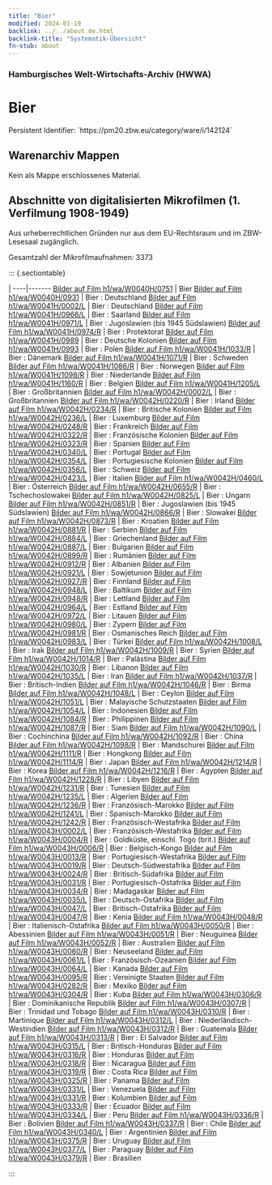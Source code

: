 ```yaml
---
title: "Bier"
modified: 2024-01-19
backlink: ../../about.de.html
backlink-title: "Systematik-Übersicht"
fn-stub: about
---
```


### Hamburgisches Welt-Wirtschafts-Archiv (HWWA)

# Bier

<div class="hint">Persistent Identifier: `https://pm20.zbw.eu/category/ware/i/142124`</div>







## Warenarchiv Mappen





Kein als Mappe erschlossenes Material.



<a id="filmsections" />

## Abschnitte von digitalisierten Mikrofilmen (1. Verfilmung 1908-1949)

<p>Aus urheberrechtlichen Gründen nur aus dem EU-Rechtsraum und im ZBW-Lesesaal zugänglich.</p>


<p>Gesamtzahl der Mikrofilmaufnahmen: 3373</p>





::: {.sectiontable}

 | 
----|-------
<a class="btn" href="https://pm20.zbw.eu/film/h1/wa/W0040H/0751" rel="nofollow">Bilder auf Film h1/wa/W0040H/0751</a> | Bier
<a class="btn" href="https://pm20.zbw.eu/film/h1/wa/W0040H/0931" rel="nofollow">Bilder auf Film h1/wa/W0040H/0931</a> | Bier : Deutschland
<a class="btn" href="https://pm20.zbw.eu/film/h1/wa/W0041H/0002/L" rel="nofollow">Bilder auf Film h1/wa/W0041H/0002/L</a> | Bier : Deutschland
<a class="btn" href="https://pm20.zbw.eu/film/h1/wa/W0041H/0966/L" rel="nofollow">Bilder auf Film h1/wa/W0041H/0966/L</a> | Bier : Saarland
<a class="btn" href="https://pm20.zbw.eu/film/h1/wa/W0041H/0971/L" rel="nofollow">Bilder auf Film h1/wa/W0041H/0971/L</a> | Bier : Jugoslawien (bis 1945 Südslawien)
<a class="btn" href="https://pm20.zbw.eu/film/h1/wa/W0041H/0974/R" rel="nofollow">Bilder auf Film h1/wa/W0041H/0974/R</a> | Bier : Protektorat
<a class="btn" href="https://pm20.zbw.eu/film/h1/wa/W0041H/0989" rel="nofollow">Bilder auf Film h1/wa/W0041H/0989</a> | Bier : Deutsche Kolonien
<a class="btn" href="https://pm20.zbw.eu/film/h1/wa/W0041H/0993" rel="nofollow">Bilder auf Film h1/wa/W0041H/0993</a> | Bier : Polen
<a class="btn" href="https://pm20.zbw.eu/film/h1/wa/W0041H/1033/R" rel="nofollow">Bilder auf Film h1/wa/W0041H/1033/R</a> | Bier : Dänemark
<a class="btn" href="https://pm20.zbw.eu/film/h1/wa/W0041H/1071/R" rel="nofollow">Bilder auf Film h1/wa/W0041H/1071/R</a> | Bier : Schweden
<a class="btn" href="https://pm20.zbw.eu/film/h1/wa/W0041H/1086/R" rel="nofollow">Bilder auf Film h1/wa/W0041H/1086/R</a> | Bier : Norwegen
<a class="btn" href="https://pm20.zbw.eu/film/h1/wa/W0041H/1098/R" rel="nofollow">Bilder auf Film h1/wa/W0041H/1098/R</a> | Bier : Niederlande
<a class="btn" href="https://pm20.zbw.eu/film/h1/wa/W0041H/1160/R" rel="nofollow">Bilder auf Film h1/wa/W0041H/1160/R</a> | Bier : Belgien
<a class="btn" href="https://pm20.zbw.eu/film/h1/wa/W0041H/1205/L" rel="nofollow">Bilder auf Film h1/wa/W0041H/1205/L</a> | Bier : Großbritannien
<a class="btn" href="https://pm20.zbw.eu/film/h1/wa/W0042H/0002/L" rel="nofollow">Bilder auf Film h1/wa/W0042H/0002/L</a> | Bier : Großbritannien
<a class="btn" href="https://pm20.zbw.eu/film/h1/wa/W0042H/0220/R" rel="nofollow">Bilder auf Film h1/wa/W0042H/0220/R</a> | Bier : Irland
<a class="btn" href="https://pm20.zbw.eu/film/h1/wa/W0042H/0234/R" rel="nofollow">Bilder auf Film h1/wa/W0042H/0234/R</a> | Bier : Britische Kolonien
<a class="btn" href="https://pm20.zbw.eu/film/h1/wa/W0042H/0236/L" rel="nofollow">Bilder auf Film h1/wa/W0042H/0236/L</a> | Bier : Luxemburg
<a class="btn" href="https://pm20.zbw.eu/film/h1/wa/W0042H/0248/R" rel="nofollow">Bilder auf Film h1/wa/W0042H/0248/R</a> | Bier : Frankreich
<a class="btn" href="https://pm20.zbw.eu/film/h1/wa/W0042H/0322/R" rel="nofollow">Bilder auf Film h1/wa/W0042H/0322/R</a> | Bier : Französische Kolonien
<a class="btn" href="https://pm20.zbw.eu/film/h1/wa/W0042H/0323/R" rel="nofollow">Bilder auf Film h1/wa/W0042H/0323/R</a> | Bier : Spanien
<a class="btn" href="https://pm20.zbw.eu/film/h1/wa/W0042H/0340/L" rel="nofollow">Bilder auf Film h1/wa/W0042H/0340/L</a> | Bier : Portugal
<a class="btn" href="https://pm20.zbw.eu/film/h1/wa/W0042H/0354/L" rel="nofollow">Bilder auf Film h1/wa/W0042H/0354/L</a> | Bier : Portugiesische Kolonien
<a class="btn" href="https://pm20.zbw.eu/film/h1/wa/W0042H/0356/L" rel="nofollow">Bilder auf Film h1/wa/W0042H/0356/L</a> | Bier : Schweiz
<a class="btn" href="https://pm20.zbw.eu/film/h1/wa/W0042H/0423/L" rel="nofollow">Bilder auf Film h1/wa/W0042H/0423/L</a> | Bier : Italien
<a class="btn" href="https://pm20.zbw.eu/film/h1/wa/W0042H/0460/L" rel="nofollow">Bilder auf Film h1/wa/W0042H/0460/L</a> | Bier : Österreich
<a class="btn" href="https://pm20.zbw.eu/film/h1/wa/W0042H/0655/R" rel="nofollow">Bilder auf Film h1/wa/W0042H/0655/R</a> | Bier : Tschechoslowakei
<a class="btn" href="https://pm20.zbw.eu/film/h1/wa/W0042H/0825/L" rel="nofollow">Bilder auf Film h1/wa/W0042H/0825/L</a> | Bier : Ungarn
<a class="btn" href="https://pm20.zbw.eu/film/h1/wa/W0042H/0851/R" rel="nofollow">Bilder auf Film h1/wa/W0042H/0851/R</a> | Bier : Jugoslawien (bis 1945 Südslawien)
<a class="btn" href="https://pm20.zbw.eu/film/h1/wa/W0042H/0866/R" rel="nofollow">Bilder auf Film h1/wa/W0042H/0866/R</a> | Bier : Slowakei
<a class="btn" href="https://pm20.zbw.eu/film/h1/wa/W0042H/0873/R" rel="nofollow">Bilder auf Film h1/wa/W0042H/0873/R</a> | Bier : Kroatien
<a class="btn" href="https://pm20.zbw.eu/film/h1/wa/W0042H/0881/R" rel="nofollow">Bilder auf Film h1/wa/W0042H/0881/R</a> | Bier : Serbien
<a class="btn" href="https://pm20.zbw.eu/film/h1/wa/W0042H/0884/L" rel="nofollow">Bilder auf Film h1/wa/W0042H/0884/L</a> | Bier : Griechenland
<a class="btn" href="https://pm20.zbw.eu/film/h1/wa/W0042H/0887/L" rel="nofollow">Bilder auf Film h1/wa/W0042H/0887/L</a> | Bier : Bulgarien
<a class="btn" href="https://pm20.zbw.eu/film/h1/wa/W0042H/0899/R" rel="nofollow">Bilder auf Film h1/wa/W0042H/0899/R</a> | Bier : Rumänien
<a class="btn" href="https://pm20.zbw.eu/film/h1/wa/W0042H/0912/R" rel="nofollow">Bilder auf Film h1/wa/W0042H/0912/R</a> | Bier : Albanien
<a class="btn" href="https://pm20.zbw.eu/film/h1/wa/W0042H/0921/L" rel="nofollow">Bilder auf Film h1/wa/W0042H/0921/L</a> | Bier : Sowjetunion
<a class="btn" href="https://pm20.zbw.eu/film/h1/wa/W0042H/0927/R" rel="nofollow">Bilder auf Film h1/wa/W0042H/0927/R</a> | Bier : Finnland
<a class="btn" href="https://pm20.zbw.eu/film/h1/wa/W0042H/0948/L" rel="nofollow">Bilder auf Film h1/wa/W0042H/0948/L</a> | Bier : Baltikum
<a class="btn" href="https://pm20.zbw.eu/film/h1/wa/W0042H/0948/R" rel="nofollow">Bilder auf Film h1/wa/W0042H/0948/R</a> | Bier : Lettland
<a class="btn" href="https://pm20.zbw.eu/film/h1/wa/W0042H/0964/L" rel="nofollow">Bilder auf Film h1/wa/W0042H/0964/L</a> | Bier : Estland
<a class="btn" href="https://pm20.zbw.eu/film/h1/wa/W0042H/0972/L" rel="nofollow">Bilder auf Film h1/wa/W0042H/0972/L</a> | Bier : Litauen
<a class="btn" href="https://pm20.zbw.eu/film/h1/wa/W0042H/0980/L" rel="nofollow">Bilder auf Film h1/wa/W0042H/0980/L</a> | Bier : Zypern
<a class="btn" href="https://pm20.zbw.eu/film/h1/wa/W0042H/0981/R" rel="nofollow">Bilder auf Film h1/wa/W0042H/0981/R</a> | Bier : Osmanisches Reich
<a class="btn" href="https://pm20.zbw.eu/film/h1/wa/W0042H/0983/L" rel="nofollow">Bilder auf Film h1/wa/W0042H/0983/L</a> | Bier : Türkei
<a class="btn" href="https://pm20.zbw.eu/film/h1/wa/W0042H/1008/L" rel="nofollow">Bilder auf Film h1/wa/W0042H/1008/L</a> | Bier : Irak
<a class="btn" href="https://pm20.zbw.eu/film/h1/wa/W0042H/1009/R" rel="nofollow">Bilder auf Film h1/wa/W0042H/1009/R</a> | Bier : Syrien
<a class="btn" href="https://pm20.zbw.eu/film/h1/wa/W0042H/1014/R" rel="nofollow">Bilder auf Film h1/wa/W0042H/1014/R</a> | Bier : Palästina
<a class="btn" href="https://pm20.zbw.eu/film/h1/wa/W0042H/1030/R" rel="nofollow">Bilder auf Film h1/wa/W0042H/1030/R</a> | Bier : Libanon
<a class="btn" href="https://pm20.zbw.eu/film/h1/wa/W0042H/1035/L" rel="nofollow">Bilder auf Film h1/wa/W0042H/1035/L</a> | Bier : Iran
<a class="btn" href="https://pm20.zbw.eu/film/h1/wa/W0042H/1037/R" rel="nofollow">Bilder auf Film h1/wa/W0042H/1037/R</a> | Bier : Britisch-Indien
<a class="btn" href="https://pm20.zbw.eu/film/h1/wa/W0042H/1046/R" rel="nofollow">Bilder auf Film h1/wa/W0042H/1046/R</a> | Bier : Birma
<a class="btn" href="https://pm20.zbw.eu/film/h1/wa/W0042H/1048/L" rel="nofollow">Bilder auf Film h1/wa/W0042H/1048/L</a> | Bier : Ceylon
<a class="btn" href="https://pm20.zbw.eu/film/h1/wa/W0042H/1051/L" rel="nofollow">Bilder auf Film h1/wa/W0042H/1051/L</a> | Bier : Malayische Schutzstaaten
<a class="btn" href="https://pm20.zbw.eu/film/h1/wa/W0042H/1054/L" rel="nofollow">Bilder auf Film h1/wa/W0042H/1054/L</a> | Bier : Indonesien
<a class="btn" href="https://pm20.zbw.eu/film/h1/wa/W0042H/1084/R" rel="nofollow">Bilder auf Film h1/wa/W0042H/1084/R</a> | Bier : Philippinen
<a class="btn" href="https://pm20.zbw.eu/film/h1/wa/W0042H/1087/R" rel="nofollow">Bilder auf Film h1/wa/W0042H/1087/R</a> | Bier : Siam
<a class="btn" href="https://pm20.zbw.eu/film/h1/wa/W0042H/1090/L" rel="nofollow">Bilder auf Film h1/wa/W0042H/1090/L</a> | Bier : Cochinchina
<a class="btn" href="https://pm20.zbw.eu/film/h1/wa/W0042H/1092/R" rel="nofollow">Bilder auf Film h1/wa/W0042H/1092/R</a> | Bier : China
<a class="btn" href="https://pm20.zbw.eu/film/h1/wa/W0042H/1098/R" rel="nofollow">Bilder auf Film h1/wa/W0042H/1098/R</a> | Bier : Mandschurei
<a class="btn" href="https://pm20.zbw.eu/film/h1/wa/W0042H/1111/R" rel="nofollow">Bilder auf Film h1/wa/W0042H/1111/R</a> | Bier : Hongkong
<a class="btn" href="https://pm20.zbw.eu/film/h1/wa/W0042H/1114/R" rel="nofollow">Bilder auf Film h1/wa/W0042H/1114/R</a> | Bier : Japan
<a class="btn" href="https://pm20.zbw.eu/film/h1/wa/W0042H/1214/R" rel="nofollow">Bilder auf Film h1/wa/W0042H/1214/R</a> | Bier : Korea
<a class="btn" href="https://pm20.zbw.eu/film/h1/wa/W0042H/1216/R" rel="nofollow">Bilder auf Film h1/wa/W0042H/1216/R</a> | Bier : Ägypten
<a class="btn" href="https://pm20.zbw.eu/film/h1/wa/W0042H/1228/R" rel="nofollow">Bilder auf Film h1/wa/W0042H/1228/R</a> | Bier : Libyen
<a class="btn" href="https://pm20.zbw.eu/film/h1/wa/W0042H/1231/R" rel="nofollow">Bilder auf Film h1/wa/W0042H/1231/R</a> | Bier : Tunesien
<a class="btn" href="https://pm20.zbw.eu/film/h1/wa/W0042H/1235/L" rel="nofollow">Bilder auf Film h1/wa/W0042H/1235/L</a> | Bier : Algerien
<a class="btn" href="https://pm20.zbw.eu/film/h1/wa/W0042H/1236/R" rel="nofollow">Bilder auf Film h1/wa/W0042H/1236/R</a> | Bier : Französisch-Marokko
<a class="btn" href="https://pm20.zbw.eu/film/h1/wa/W0042H/1241/L" rel="nofollow">Bilder auf Film h1/wa/W0042H/1241/L</a> | Bier : Spanisch-Marokko
<a class="btn" href="https://pm20.zbw.eu/film/h1/wa/W0042H/1242/R" rel="nofollow">Bilder auf Film h1/wa/W0042H/1242/R</a> | Bier : Französisch-Westafrika
<a class="btn" href="https://pm20.zbw.eu/film/h1/wa/W0043H/0002/L" rel="nofollow">Bilder auf Film h1/wa/W0043H/0002/L</a> | Bier : Französisch-Westafrika
<a class="btn" href="https://pm20.zbw.eu/film/h1/wa/W0043H/0004/R" rel="nofollow">Bilder auf Film h1/wa/W0043H/0004/R</a> | Bier : Goldküste, einschl. Togo (brit.)
<a class="btn" href="https://pm20.zbw.eu/film/h1/wa/W0043H/0006/R" rel="nofollow">Bilder auf Film h1/wa/W0043H/0006/R</a> | Bier : Belgisch-Kongo
<a class="btn" href="https://pm20.zbw.eu/film/h1/wa/W0043H/0013/R" rel="nofollow">Bilder auf Film h1/wa/W0043H/0013/R</a> | Bier : Portugiesisch-Westafrika
<a class="btn" href="https://pm20.zbw.eu/film/h1/wa/W0043H/0019/R" rel="nofollow">Bilder auf Film h1/wa/W0043H/0019/R</a> | Bier : Deutsch-Südwestafrika
<a class="btn" href="https://pm20.zbw.eu/film/h1/wa/W0043H/0024/R" rel="nofollow">Bilder auf Film h1/wa/W0043H/0024/R</a> | Bier : Britisch-Südafrika
<a class="btn" href="https://pm20.zbw.eu/film/h1/wa/W0043H/0031/R" rel="nofollow">Bilder auf Film h1/wa/W0043H/0031/R</a> | Bier : Portugiesisch-Ostafrika
<a class="btn" href="https://pm20.zbw.eu/film/h1/wa/W0043H/0034/R" rel="nofollow">Bilder auf Film h1/wa/W0043H/0034/R</a> | Bier : Madagaskar
<a class="btn" href="https://pm20.zbw.eu/film/h1/wa/W0043H/0035/L" rel="nofollow">Bilder auf Film h1/wa/W0043H/0035/L</a> | Bier : Deutsch-Ostafrika
<a class="btn" href="https://pm20.zbw.eu/film/h1/wa/W0043H/0047/L" rel="nofollow">Bilder auf Film h1/wa/W0043H/0047/L</a> | Bier : Britisch-Ostafrika
<a class="btn" href="https://pm20.zbw.eu/film/h1/wa/W0043H/0047/R" rel="nofollow">Bilder auf Film h1/wa/W0043H/0047/R</a> | Bier : Kenia
<a class="btn" href="https://pm20.zbw.eu/film/h1/wa/W0043H/0048/R" rel="nofollow">Bilder auf Film h1/wa/W0043H/0048/R</a> | Bier : Italienisch-Ostafrika
<a class="btn" href="https://pm20.zbw.eu/film/h1/wa/W0043H/0050/R" rel="nofollow">Bilder auf Film h1/wa/W0043H/0050/R</a> | Bier : Abessinien
<a class="btn" href="https://pm20.zbw.eu/film/h1/wa/W0043H/0051/R" rel="nofollow">Bilder auf Film h1/wa/W0043H/0051/R</a> | Bier : Neuguinea
<a class="btn" href="https://pm20.zbw.eu/film/h1/wa/W0043H/0052/R" rel="nofollow">Bilder auf Film h1/wa/W0043H/0052/R</a> | Bier : Australien
<a class="btn" href="https://pm20.zbw.eu/film/h1/wa/W0043H/0060/R" rel="nofollow">Bilder auf Film h1/wa/W0043H/0060/R</a> | Bier : Neuseeland
<a class="btn" href="https://pm20.zbw.eu/film/h1/wa/W0043H/0061/L" rel="nofollow">Bilder auf Film h1/wa/W0043H/0061/L</a> | Bier : Französisch-Ozeanien
<a class="btn" href="https://pm20.zbw.eu/film/h1/wa/W0043H/0064/L" rel="nofollow">Bilder auf Film h1/wa/W0043H/0064/L</a> | Bier : Kanada
<a class="btn" href="https://pm20.zbw.eu/film/h1/wa/W0043H/0095/R" rel="nofollow">Bilder auf Film h1/wa/W0043H/0095/R</a> | Bier : Vereinigte Staaten
<a class="btn" href="https://pm20.zbw.eu/film/h1/wa/W0043H/0282/R" rel="nofollow">Bilder auf Film h1/wa/W0043H/0282/R</a> | Bier : Mexiko
<a class="btn" href="https://pm20.zbw.eu/film/h1/wa/W0043H/0304/R" rel="nofollow">Bilder auf Film h1/wa/W0043H/0304/R</a> | Bier : Kuba
<a class="btn" href="https://pm20.zbw.eu/film/h1/wa/W0043H/0306/R" rel="nofollow">Bilder auf Film h1/wa/W0043H/0306/R</a> | Bier : Dominikanische Republik
<a class="btn" href="https://pm20.zbw.eu/film/h1/wa/W0043H/0307/R" rel="nofollow">Bilder auf Film h1/wa/W0043H/0307/R</a> | Bier : Trinidad und Tobago
<a class="btn" href="https://pm20.zbw.eu/film/h1/wa/W0043H/0310/R" rel="nofollow">Bilder auf Film h1/wa/W0043H/0310/R</a> | Bier : Martinique
<a class="btn" href="https://pm20.zbw.eu/film/h1/wa/W0043H/0312/L" rel="nofollow">Bilder auf Film h1/wa/W0043H/0312/L</a> | Bier : Niederländisch-Westindien
<a class="btn" href="https://pm20.zbw.eu/film/h1/wa/W0043H/0312/R" rel="nofollow">Bilder auf Film h1/wa/W0043H/0312/R</a> | Bier : Guatemala
<a class="btn" href="https://pm20.zbw.eu/film/h1/wa/W0043H/0313/R" rel="nofollow">Bilder auf Film h1/wa/W0043H/0313/R</a> | Bier : El Salvador
<a class="btn" href="https://pm20.zbw.eu/film/h1/wa/W0043H/0315/L" rel="nofollow">Bilder auf Film h1/wa/W0043H/0315/L</a> | Bier : Britisch-Honduras
<a class="btn" href="https://pm20.zbw.eu/film/h1/wa/W0043H/0316/R" rel="nofollow">Bilder auf Film h1/wa/W0043H/0316/R</a> | Bier : Honduras
<a class="btn" href="https://pm20.zbw.eu/film/h1/wa/W0043H/0318/R" rel="nofollow">Bilder auf Film h1/wa/W0043H/0318/R</a> | Bier : Nicaragua
<a class="btn" href="https://pm20.zbw.eu/film/h1/wa/W0043H/0319/R" rel="nofollow">Bilder auf Film h1/wa/W0043H/0319/R</a> | Bier : Costa Rica
<a class="btn" href="https://pm20.zbw.eu/film/h1/wa/W0043H/0325/R" rel="nofollow">Bilder auf Film h1/wa/W0043H/0325/R</a> | Bier : Panama
<a class="btn" href="https://pm20.zbw.eu/film/h1/wa/W0043H/0331/L" rel="nofollow">Bilder auf Film h1/wa/W0043H/0331/L</a> | Bier : Venezuela
<a class="btn" href="https://pm20.zbw.eu/film/h1/wa/W0043H/0331/R" rel="nofollow">Bilder auf Film h1/wa/W0043H/0331/R</a> | Bier : Kolumbien
<a class="btn" href="https://pm20.zbw.eu/film/h1/wa/W0043H/0333/R" rel="nofollow">Bilder auf Film h1/wa/W0043H/0333/R</a> | Bier : Ecuador
<a class="btn" href="https://pm20.zbw.eu/film/h1/wa/W0043H/0334/L" rel="nofollow">Bilder auf Film h1/wa/W0043H/0334/L</a> | Bier : Peru
<a class="btn" href="https://pm20.zbw.eu/film/h1/wa/W0043H/0336/R" rel="nofollow">Bilder auf Film h1/wa/W0043H/0336/R</a> | Bier : Bolivien
<a class="btn" href="https://pm20.zbw.eu/film/h1/wa/W0043H/0337/R" rel="nofollow">Bilder auf Film h1/wa/W0043H/0337/R</a> | Bier : Chile
<a class="btn" href="https://pm20.zbw.eu/film/h1/wa/W0043H/0340/L" rel="nofollow">Bilder auf Film h1/wa/W0043H/0340/L</a> | Bier : Argentinien
<a class="btn" href="https://pm20.zbw.eu/film/h1/wa/W0043H/0375/R" rel="nofollow">Bilder auf Film h1/wa/W0043H/0375/R</a> | Bier : Uruguay
<a class="btn" href="https://pm20.zbw.eu/film/h1/wa/W0043H/0377/L" rel="nofollow">Bilder auf Film h1/wa/W0043H/0377/L</a> | Bier : Paraguay
<a class="btn" href="https://pm20.zbw.eu/film/h1/wa/W0043H/0379/R" rel="nofollow">Bilder auf Film h1/wa/W0043H/0379/R</a> | Bier : Brasilien


:::
















